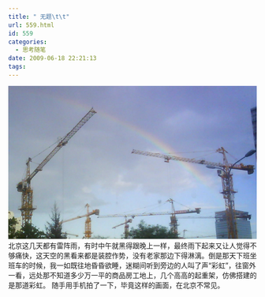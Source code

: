 ```yaml
---
title: " 无题\t\t"
url: 559.html
id: 559
categories:
  - 思考随笔
date: 2009-06-18 22:21:13
tags:
---
```


![rainbow](../../images//2009/06/rainbow.jpg "rainbow") 北京这几天都有雷阵雨，有时中午就黑得跟晚上一样，最终雨下起来又让人觉得不够痛快，这天空的黑看来都是装腔作势，没有老家那边下得淋漓。倒是那天下班坐班车的时候，我一如既往地昏昏欲睡，迷糊间听到旁边的人叫了声“彩虹”，往窗外一看，远处那不知道多少万一平的商品房工地上，几个高高的起重架，仿佛搭建的是那道彩虹。 随手用手机拍了一下，毕竟这样的画面，在北京不常见。